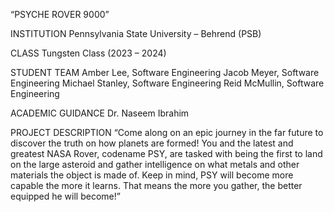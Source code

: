 “PSYCHE ROVER 9000”

INSTITUTION
Pennsylvania State University – Behrend (PSB)

CLASS
Tungsten Class (2023 – 2024)

STUDENT TEAM
Amber Lee, Software Engineering
Jacob Meyer, Software Engineering
Michael Stanley, Software Engineering
Reid McMullin, Software Engineering

ACADEMIC GUIDANCE
Dr. Naseem Ibrahim

PROJECT DESCRIPTION
“Come along on an epic journey in the far future to discover the truth on how planets are formed! You and the latest and greatest NASA Rover, codename PSY, are tasked with being the first to land on the large asteroid and gather intelligence on what metals and other materials the object is made of. Keep in mind, PSY will become more capable the more it learns. That means the more you gather, the better equipped he will become!”
